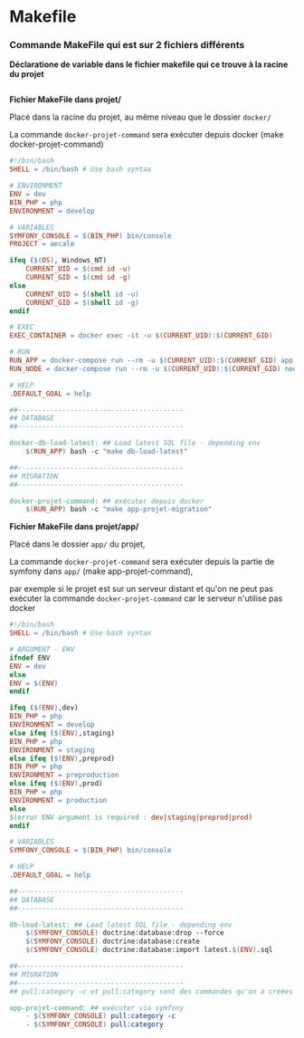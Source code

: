 # Makefile



### Commande MakeFile qui est sur 2 fichiers différents

**Déclaratione de variable dans le fichier makefile qui ce trouve à la racine du projet**
```makefile

```

**Fichier MakeFile dans projet/** 

Placé dans la racine du projet, au même niveau que le dossier `docker/`

La commande `docker-projet-command` sera exécuter depuis docker (make docker-projet-command)
```makefile
#!/bin/bash
SHELL = /bin/bash # Use bash syntax

# ENVIRONMENT
ENV = dev
BIN_PHP = php
ENVIRONMENT = develop

# VARIABLES
SYMFONY_CONSOLE = $(BIN_PHP) bin/console
PROJECT = aecale

ifeq ($(OS), Windows_NT)
	CURRENT_UID = $(cmd id -u)
	CURRENT_GID = $(cmd id -g)
else
	CURRENT_UID = $(shell id -u)
	CURRENT_GID = $(shell id -g)
endif

# EXEC
EXEC_CONTAINER = docker exec -it -u $(CURRENT_UID):$(CURRENT_GID)

# RUN
RUN_APP = docker-compose run --rm -u $(CURRENT_UID):$(CURRENT_GID) app
RUN_NODE = docker-compose run --rm -u $(CURRENT_UID):$(CURRENT_GID) node

# HELP
.DEFAULT_GOAL = help

##-----------------------------------------
## DATABASE
##-----------------------------------------

docker-db-load-latest: ## Load latest SQL file - depending env
	$(RUN_APP) bash -c "make db-load-latest"

##-----------------------------------------
## MIGRATION
##-----------------------------------------

docker-projet-command: ## exécuter depuis docker
	$(RUN_APP) bash -c "make app-projet-migration"
```

**Fichier MakeFile dans projet/app/**

Placé dans le dossier `app/` du projet, 

La commande `docker-projet-command` sera exécuter depuis la partie de symfony dans `app/` (make app-projet-command), 

par exemple si le projet est sur un serveur distant et qu'on ne peut pas exécuter la commande `docker-projet-command` car le serveur n'utilise pas docker
```makefile
#!/bin/bash
SHELL = /bin/bash # Use bash syntax

# ARGUMENT - ENV
ifndef ENV
ENV = dev
else
ENV = $(ENV)
endif

ifeq ($(ENV),dev)
BIN_PHP = php
ENVIRONMENT = develop
else ifeq ($(ENV),staging)
BIN_PHP = php
ENVIRONMENT = staging
else ifeq ($(ENV),preprod)
BIN_PHP = php
ENVIRONMENT = preproduction
else ifeq ($(ENV),prod)
BIN_PHP = php
ENVIRONMENT = production
else
$(error ENV argument is required : dev|staging|preprod|prod)
endif

# VARIABLES
SYMFONY_CONSOLE = $(BIN_PHP) bin/console

# HELP
.DEFAULT_GOAL = help

##-----------------------------------------
## DATABASE
##-----------------------------------------

db-load-latest: ## Load latest SQL file - depending env
	$(SYMFONY_CONSOLE) doctrine:database:drop --force
	$(SYMFONY_CONSOLE) doctrine:database:create
	$(SYMFONY_CONSOLE) doctrine:database:import latest.$(ENV).sql

##-----------------------------------------
## MIGRATION
##-----------------------------------------
## pull:category -c et pull:category sont des commandes qu'on a créées

app-projet-command: ## exécuter via symfony
	- $(SYMFONY_CONSOLE) pull:category -c 
	- $(SYMFONY_CONSOLE) pull:category
```